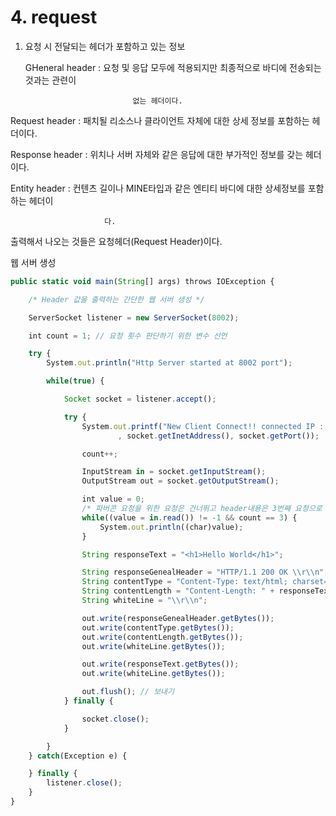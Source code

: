 # 4. request



1.  요청 시 전달되는 헤더가 포함하고 있는 정보

    GHeneral header : 요청 및 응답 모두에 적용되지만 최종적으로 바디에 전송되는 것과는 관련이

    ```
                            없는 헤더이다.
    ```

Request header : 패치될 리소스나 클라이언트 자체에 대한 상세 정보를 포함하는 헤더이다.

Response header : 위치나 서버 자체와 같은 응답에 대한 부가적인 정보를 갖는 헤더이다.

Entity header : 컨텐츠 길이나 MINE타입과 같은 엔티티 바디에 대한 상세정보를 포함하는 헤더이

```
                     다.
```

출력해서 나오는 것들은 요청헤더(Request Header)이다.

웹 서버 생성

```jsx
public static void main(String[] args) throws IOException {

	/* Header 값을 출력하는 간단한 웹 서버 생성 */

	ServerSocket listener = new ServerSocket(8002);

	int count = 1; // 요청 횟수 판단하기 위한 변수 선언

	try {
		System.out.println("Http Server started at 8002 port");

		while(true) {

			Socket socket = listener.accept();

			try {
				System.out.printf("New Client Connect!! connected IP : %s, Port : %d\\n"
						, socket.getInetAddress(), socket.getPort());

				count++;

				InputStream in = socket.getInputStream();
				OutputStream out = socket.getOutputStream();

				int value = 0;
				/* 파버콘 요청을 위한 요청은 건너뛰고 header내용은 3번째 요청으로 읽어들인다. */
				while((value = in.read()) != -1 && count == 3) {
					System.out.println((char)value);
				}

				String responseText = "<h1>Hello World</h1>";

				String responseGenealHeader = "HTTP/1.1 200 OK \\r\\n";
				String contentType = "Content-Type: text/html; charset=utf-8\\r\\n";
				String contentLength = "Content-Length: " + responseText.length() + "\\r\\n";
				String whiteLine = "\\r\\n";

				out.write(responseGenealHeader.getBytes());
				out.write(contentType.getBytes());
				out.write(contentLength.getBytes());
				out.write(whiteLine.getBytes());

				out.write(responseText.getBytes());
				out.write(whiteLine.getBytes());

				out.flush(); // 보내기
			} finally {

				socket.close();
			}

		}
	} catch(Exception e) {

	} finally {
		listener.close();
	}
}
```
